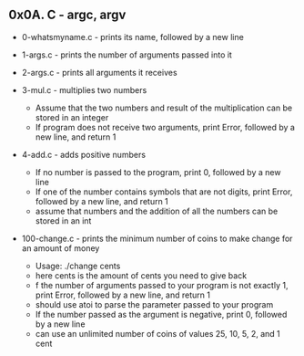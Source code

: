 ## 0x0A. C - argc, argv

- 0-whatsmyname.c - prints its name, followed by a new line

- 1-args.c - prints the number of arguments passed into it

- 2-args.c - prints all arguments it receives

- 3-mul.c - multiplies two numbers
	- Assume that the two numbers and result of the multiplication can be stored in an integer
	- If program does not receive two arguments, print Error, followed by a new line, and return 1

- 4-add.c - adds positive numbers
	- If no number is passed to the program, print 0, followed by a new line
	- If one of the number contains symbols that are not digits, print Error, followed by a new line, and return 1
	- assume that numbers and the addition of all the numbers can be stored in an int

- 100-change.c - prints the minimum number of coins to make change for an amount of money
	- Usage: ./change cents
	- here cents is the amount of cents you need to give back
	- f the number of arguments passed to your program is not exactly 1, print Error, followed by a new line, and return 1
	- should use atoi to parse the parameter passed to your program
	- If the number passed as the argument is negative, print 0, followed by a new line
	- can use an unlimited number of coins of values 25, 10, 5, 2, and 1 cent
